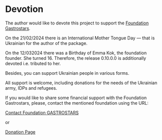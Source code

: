  Devotion
 ========

The author would like to devote this project to support the [Foundation Gastrostars](https://gastrostars.nl).

On the 21/02/2024 there is an International Mother Tongue Day — that is Ukrainian for the author of the package. 

On the 12/032024 there was a Birthday of Emma Kok, the foundation founder. She turned 16. Therefore, the release 0.10.0.0 is additionally devoted i.e. tributed to her.

Besides, you can support Ukrainian people in various forms.

All support is welcome, including donations for the needs of the Ukrainian army, IDPs and refugees. 

If you would like to share some financial support with the Foundation Gastrostars, please, contact the mentioned foundation
using the URL:

[Contact Foundation GASTROSTARS](https://gastrostars.nl/hou-mij-op-de-hoogte)

or 

[Donation Page](https://gastrostars.nl/doneren)

